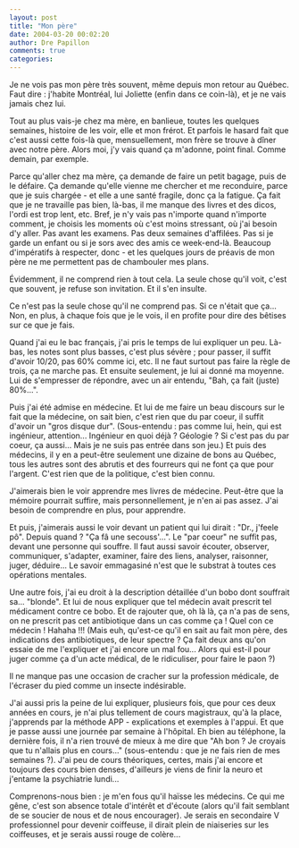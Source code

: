 ```yaml
---
layout: post
title: "Mon père"
date: 2004-03-20 00:02:20
author: Dre Papillon
comments: true
categories: 
---
```



Je ne vois pas mon père très souvent, même depuis mon retour au Québec.  Faut dire : j'habite Montréal, lui Joliette (enfin dans ce coin-là), et je ne vais jamais chez lui.

Tout au plus vais-je chez ma mère, en banlieue, toutes les quelques semaines, histoire de les voir, elle et mon frérot.  Et parfois le hasard fait que c'est aussi cette fois-là que, mensuellement, mon frère se trouve à dîner avec notre père.  Alors moi, j'y vais quand ça m'adonne, point final.  Comme demain, par exemple.

Parce qu'aller chez ma mère, ça demande de faire un petit bagage, puis de le défaire.  Ça demande qu'elle vienne me chercher et me reconduire, parce que je suis chargée - et elle a une santé fragile, donc ça la fatigue.  Ça fait que je ne travaille pas bien, là-bas, il me manque des livres et des dicos, l'ordi est trop lent, etc.  Bref, je n'y vais pas n'importe quand n'importe comment, je choisis les moments où c'est moins stressant, où j'ai besoin d'y aller.  Pas avant les examens.  Pas deux semaines d'affilées.  Pas si je garde un enfant ou si je sors avec des amis ce week-end-là.  Beaucoup d'impératifs à respecter, donc - et les quelques jours de préavis de mon père ne me permettent pas de chambouler mes plans.

Évidemment, il ne comprend rien à tout cela.  La seule chose qu'il voit, c'est que souvent, je refuse son invitation.  Et il s'en insulte.

Ce n'est pas la seule chose qu'il ne comprend pas.  Si ce n'était que ça...  Non, en plus, à chaque fois que je le vois, il en profite pour dire des bêtises sur ce que je fais.

Quand j'ai eu le bac français, j'ai pris le temps de lui expliquer un peu.  Là-bas, les notes sont plus basses, c'est plus sévère ; pour passer, il suffit d'avoir 10/20, pas 60% comme ici, etc.  Il ne faut surtout pas faire la règle de trois, ça ne marche pas.  Et ensuite seulement, je lui ai donné ma moyenne.  Lui de s'empresser de répondre, avec un air entendu, "Bah, ça fait (juste) 80%...".

Puis j'ai été admise en médecine.  Et lui de me faire un beau discours sur le fait que la médecine, on sait bien, c'est rien que du par coeur, il suffit d'avoir un "gros disque dur".  (Sous-entendu : pas comme lui, hein, qui est ingénieur, attention...  Ingénieur en quoi déjà ?  Géologie ?  Si c'est pas du par coeur, ça aussi...  Mais je ne suis pas entrée dans son jeu.)  Et puis des médecins, il y en a peut-être seulement une dizaine de bons au Québec, tous les autres sont des abrutis et des fourreurs qui ne font ça que pour l'argent.  C'est rien que de la politique, c'est bien connu.

J'aimerais bien le voir apprendre mes livres de médecine.  Peut-être que la mémoire pourrait suffire, mais personnellement, je n'en ai pas assez.  J'ai besoin de comprendre en plus, pour apprendre.

Et puis, j'aimerais aussi le voir devant un patient qui lui dirait : "Dr., j'feele pô".  Depuis quand ?  "Ça fâ une secouss'...".  Le "par coeur" ne suffit pas, devant une personne qui souffre.  Il faut aussi savoir écouter, observer, communiquer, s'adapter, examiner, faire des liens, analyser, raisonner, juger, déduire...  Le savoir emmagasiné n'est que le substrat à toutes ces opérations mentales.

Une autre fois, j'ai eu droit à la description détaillée d'un bobo dont souffrait sa... "blonde".  Et lui de nous expliquer que tel médecin avait prescrit tel médicament contre ce bobo.  Et de rajouter que, oh là là, ça n'a pas de sens, on ne prescrit pas cet antibiotique dans un cas comme ça !  Quel con ce médecin !  Hahaha !!!  (Mais euh, qu'est-ce qu'il en sait au fait mon père, des indications des antibiotiques, de leur spectre ?  Ça fait deux ans qu'on essaie de me l'expliquer et j'ai encore un mal fou...  Alors qui est-il pour juger comme ça d'un acte médical, de le ridiculiser, pour faire le paon ?)

Il ne manque pas une occasion de cracher sur la profession médicale, de l'écraser du pied comme un insecte indésirable.

J'ai aussi pris la peine de lui expliquer, plusieurs fois, que pour ces deux années en cours, je n'ai plus tellement de cours magistraux, qu'à la place, j'apprends par la méthode APP - explications et exemples à l'appui.  Et que je passe aussi une journée par semaine à l'hôpital.  Eh bien au téléphone, la dernière fois, il n'a rien trouvé de mieux à me dire que "Ah bon ?  Je croyais que tu n'allais plus en cours..." (sous-entendu : que je ne fais rien de mes semaines ?).  J'ai peu de cours théoriques, certes, mais j'ai encore et toujours des cours bien denses, d'ailleurs je viens de finir la neuro et j'entame la psychiatrie lundi...

Comprenons-nous bien : je m'en fous qu'il haïsse les médecins.  Ce qui me gêne, c'est son absence totale d'intérêt et d'écoute (alors qu'il fait semblant de se soucier de nous et de nous encourager).  Je serais en secondaire V professionnel pour devenir coiffeuse, il dirait plein de niaiseries sur les coiffeuses, et je serais aussi rouge de colère...